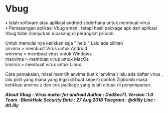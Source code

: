 # Vbug

• Ialah software atau aplikasi android sederhana untuk membuat virus <br>
• Pemasangan aplikasi Vbug aman , tetapi hasil package apk dari aplikasi Vbug tidak dianjurkan dipasang di perangkat pribadi

Untuk memulai nya ketikkan saja " help "
Lalu ada pilihan <br>
anvima > membuat Virus untuk Android <br>
winvima > membuat virus untuk Windows <br>
macvima > membuat virus untuk MacOs <br>
linvima > membuat virus untuk Linux

Cara pemakaian, misal memilih anvima (ketik 'anvima') lalu ada daftar virus , lalu pilih yang mana yang ingin di buat seperti contoh 
Zipbomb maka ketikkan anvima z dan cek package yang telah dibuat di penyimpanan.


<b><i>About
Vbug - Virus maker for android
Author : DedSecTL <dtlily>
Version :1.0
Team : BlackHole Security
Date : 27 Aug 2018
Telegram : @dtlily
Line : dtl.lily
</i></b>
